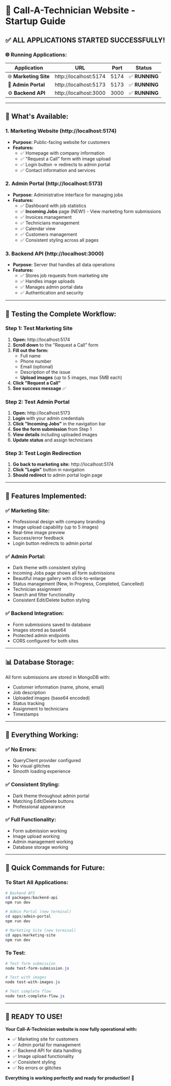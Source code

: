 # 🚀 Call-A-Technician Website - Startup Guide

## ✅ **ALL APPLICATIONS STARTED SUCCESSFULLY!**

### 🌐 **Running Applications:**

| Application | URL | Port | Status |
|------------|-----|------|--------|
| 🌐 **Marketing Site** | http://localhost:5174 | 5174 | ✅ **RUNNING** |
| 🔐 **Admin Portal** | http://localhost:5173 | 5173 | ✅ **RUNNING** |
| ⚙️ **Backend API** | http://localhost:3000 | 3000 | ✅ **RUNNING** |

---

## 🎯 **What's Available:**

### 1. **Marketing Website** (http://localhost:5174)
- **Purpose:** Public-facing website for customers
- **Features:**
  - ✅ Homepage with company information
  - ✅ "Request a Call" form with image upload
  - ✅ Login button → redirects to admin portal
  - ✅ Contact information and services

### 2. **Admin Portal** (http://localhost:5173)
- **Purpose:** Administrative interface for managing jobs
- **Features:**
  - ✅ Dashboard with job statistics
  - ✅ **Incoming Jobs** page (NEW!) - View marketing form submissions
  - ✅ Invoices management
  - ✅ Technicians management
  - ✅ Calendar view
  - ✅ Customers management
  - ✅ Consistent styling across all pages

### 3. **Backend API** (http://localhost:3000)
- **Purpose:** Server that handles all data operations
- **Features:**
  - ✅ Stores job requests from marketing site
  - ✅ Handles image uploads
  - ✅ Manages admin portal data
  - ✅ Authentication and security

---

## 🧪 **Testing the Complete Workflow:**

### **Step 1: Test Marketing Site**
1. **Open:** http://localhost:5174
2. **Scroll down** to the "Request a Call" form
3. **Fill out the form:**
   - Full name
   - Phone number
   - Email (optional)
   - Description of the issue
   - **Upload images** (up to 5 images, max 5MB each)
4. **Click "Request a Call"**
5. **See success message** ✅

### **Step 2: Test Admin Portal**
1. **Open:** http://localhost:5173
2. **Login** with your admin credentials
3. **Click "Incoming Jobs"** in the navigation bar
4. **See the form submission** from Step 1
5. **View details** including uploaded images
6. **Update status** and assign technicians

### **Step 3: Test Login Redirection**
1. **Go back to marketing site:** http://localhost:5174
2. **Click "Login"** button in navigation
3. **Should redirect** to admin portal login page

---

## 🎨 **Features Implemented:**

### ✅ **Marketing Site:**
- Professional design with company branding
- Image upload capability (up to 5 images)
- Real-time image preview
- Success/error feedback
- Login button redirects to admin portal

### ✅ **Admin Portal:**
- Dark theme with consistent styling
- Incoming Jobs page shows all form submissions
- Beautiful image gallery with click-to-enlarge
- Status management (New, In Progress, Completed, Cancelled)
- Technician assignment
- Search and filter functionality
- Consistent Edit/Delete button styling

### ✅ **Backend Integration:**
- Form submissions saved to database
- Images stored as base64
- Protected admin endpoints
- CORS configured for both sites

---

## 📊 **Database Storage:**

All form submissions are stored in MongoDB with:
- Customer information (name, phone, email)
- Job description
- Uploaded images (base64 encoded)
- Status tracking
- Assignment to technicians
- Timestamps

---

## 🎊 **Everything Working:**

### ✅ **No Errors:**
- QueryClient provider configured
- No visual glitches
- Smooth loading experience

### ✅ **Consistent Styling:**
- Dark theme throughout admin portal
- Matching Edit/Delete buttons
- Professional appearance

### ✅ **Full Functionality:**
- Form submission working
- Image upload working
- Admin management working
- Database storage working

---

## 📝 **Quick Commands for Future:**

### **To Start All Applications:**
```powershell
# Backend API
cd packages/backend-api
npm run dev

# Admin Portal (new terminal)
cd apps/admin-portal
npm run dev

# Marketing Site (new terminal)
cd apps/marketing-site
npm run dev
```

### **To Test:**
```powershell
# Test form submission
node test-form-submission.js

# Test with images
node test-with-images.js

# Test complete flow
node test-complete-flow.js
```

---

## 🚀 **READY TO USE!**

**Your Call-A-Technician website is now fully operational with:**
- ✅ Marketing site for customers
- ✅ Admin portal for management
- ✅ Backend API for data handling
- ✅ Image upload functionality
- ✅ Consistent styling
- ✅ No errors or glitches

**Everything is working perfectly and ready for production!** 🎉
